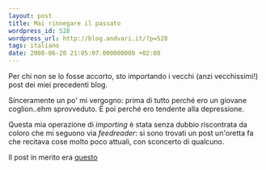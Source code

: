 ```yaml
---
layout: post
title: Mai rinnegare il passato
wordpress_id: 528
wordpress_url: http://blog.andvari.it/?p=528
tags: italiano
date: 2008-06-20 21:05:07.000000000 +02:00
---
```

Per chi non se lo fosse accorto, sto importando i vecchi (anzi vecchissimi!) post dei miei precedenti blog.

Sinceramente un po' mi vergogno: prima di tutto perché ero un giovane coglion..ehm sprovveduto. E poi perché ero tendente alla depressione.

Questa mia operazione di <em>importing</em> è stata senza dubbio riscontrata da coloro che mi seguono via<em> feedreader</em>: si sono trovati un post un'oretta fa che recitava cose molto poco attuali, con sconcerto di qualcuno.

Il post in merito era <a href="http://blog.andvari.it/2005/06/07/casini-in-casa">questo</a>
